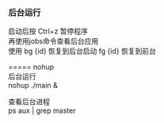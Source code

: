 
### 后台运行

启动后按
Ctrl+z 暂停程序  
再使用jobs命令查看后台应用  
使用 bg {id} 恢复到后台启动
fg {id} 恢复到前台


===== nohup  
后台运行  
nohup ./main &

查看后台进程  
ps aux | grep master

